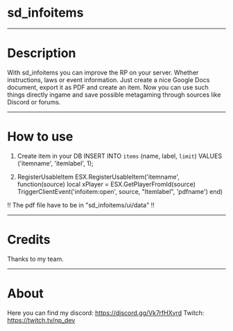 # sd_infoitems
---

# Description
With sd_infoitems you can improve the RP on your server. Whether instructions, laws or event information. 
Just create a nice Google Docs document, export it as PDF and create an item. 
Now you can use such things directly ingame and save possible metagaming through sources like Discord or forums.

---

# How to use
1. Create item in your DB
INSERT INTO `items` (name, label, `limit`) VALUES
	('itemname', 'itemlabel', 1);

2. RegisterUsableItem
ESX.RegisterUsableItem('itemname', function(source)
  local xPlayer = ESX.GetPlayerFromId(source)
  TriggerClientEvent('infoitem:open', source, "Itemlabel", 'pdfname')
end)

‼️ The pdf file have to be in "sd_infoitems/ui/data" ‼️

---

# Credits
Thanks to my team.

---

# About
Here you can find my discord: https://discord.gg/Vk7rfHXyrd
Twitch: https://twitch.tv/np_dev